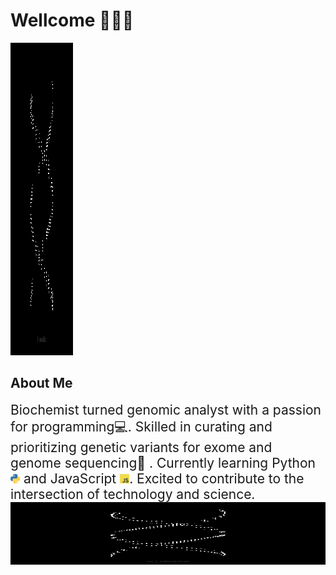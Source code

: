 

# Wellcome 🙋🏻‍♂️ 

<img src="https://github.com/N1K0101/N1K0101/blob/main/assets/QofD.gif" alt="image for molecules of dna" width="100" height="500">

<!-- <img src="/home/nicolas/Documentos/Proyectos/perfil/N1K0101/assets/QofD.gif" alt="image for molecules of dna" style="transform: rotate(90deg);" > -->

## About Me
<span style="font-size:150%">
Biochemist turned genomic analyst with a passion for programming💻.
Skilled in curating and prioritizing genetic variants for exome and genome sequencing🧬 . Currently learning Python <img src="https://github.com/N1K0101/N1K0101/blob/main/assets/python.png" width="15" height="15"> and JavaScript <img src="https://github.com/N1K0101/N1K0101/blob/main/assets/javascript.png" width="15" height="15">. Excited to contribute to the intersection of technology and science. 
</span>

<img src="https://github.com/N1K0101/N1K0101/blob/main/assets/QofD.gif" alt="image for molecules of dna" width="900" height="100">
